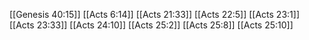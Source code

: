 [[Genesis 40:15]]
[[Acts 6:14]]
[[Acts 21:33]]
[[Acts 22:5]]
[[Acts 23:1]]
[[Acts 23:33]]
[[Acts 24:10]]
[[Acts 25:2]]
[[Acts 25:8]]
[[Acts 25:10]]
